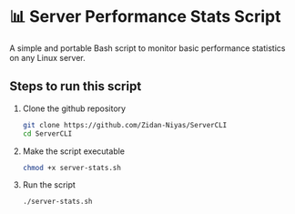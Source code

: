 # 📊 Server Performance Stats Script
A simple and portable Bash script to monitor basic performance statistics on any Linux server.

## Steps to run this script
1. Clone the github repository
   
   ```bash
   git clone https://github.com/Zidan-Niyas/ServerCLI
   cd ServerCLI
   ```
2. Make the script executable

   ```bash
   chmod +x server-stats.sh
   ```
3. Run the script 

   ```bash
   ./server-stats.sh
   ```

